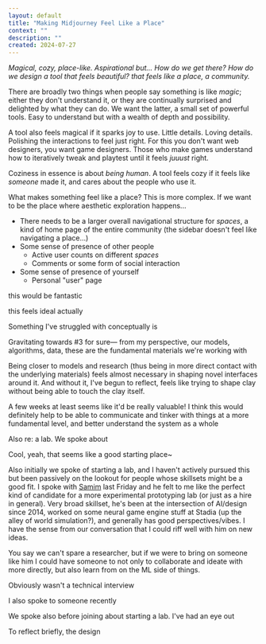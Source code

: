 ```yaml
---
layout: default
title: "Making Midjourney Feel Like a Place"
context: ""
description: ""
created: 2024-07-27
---
```


*Magical, cozy, place-like. Aspirational but... How do we get there? How do we design a tool that feels beautiful? that feels like a place, a community.*

There are broadly two things when people say something is like *magic*; either they don't understand it, or they are continually surprised and delighted by what they can do. We want the latter, a small set of powerful tools. Easy to understand but with a wealth of depth and possibility.

A tool also feels magical if it sparks joy to use. Little details. Loving details. Polishing the interactions to feel just right. For this you don't want web designers, you want game designers. Those who make games understand how to iteratively tweak and playtest until it feels *juuust* right.

Coziness in essence is about *being human*. A tool feels cozy if it feels like *someone* made it, and cares about the people who use it. 

What makes something feel like a place? This is more complex. If we want to be the place where aesthetic exploration happens...

- There needs to be a larger overall navigational structure for *spaces*, a kind of home page of the entire community (the sidebar doesn't feel like navigating a place...)
- Some sense of presence of other people
	- Active user counts on different *spaces*
	- Comments or some form of social interaction
- Some sense of presence of yourself
	- Personal "user" page




this would be fantastic

this feels ideal actually


Something I've struggled with conceptually is 

Gravitating towards #3 for sure— from my perspective, our models, algorithms, data, these are the fundamental materials we're working with

Being closer to models and research (thus being in more direct contact with the underlying materials) feels almost necessary in shaping novel interfaces around it. And without it, I've begun to reflect, feels like trying to shape clay without being able to touch the clay itself.

A few weeks at least seems like it'd be really valuable! I think this would definitely help to be able to communicate and tinker with things at a more fundamental level, and better understand the system as a whole


Also re: a lab. We spoke about

Cool, yeah, that seems like a good starting place~

Also initially we spoke of starting a lab, and I haven't actively pursued this but been passively on the lookout for people whose skillsets might be a good fit. I spoke with [Samim](https://x.com/samim) last Friday and he felt to me like the perfect kind of candidate for a more experimental prototyping lab (or just as a hire in general). Very broad skillset, he's been at the intersection of AI/design since 2014, worked on some neural game engine stuff at Stadia (up the alley of world simulation?), and generally has good perspectives/vibes. I have the sense from our conversation that I could riff well with him on new ideas.

You say we can't spare a researcher, but if we were to bring on someone like him I could have someone to not only to collaborate and ideate with more directly, but also learn from on the ML side of things. 

Obviously wasn't a technical interview

I also spoke to someone recently

We spoke also before joining about starting a lab. I've had an eye out 

To reflect briefly, the design 
